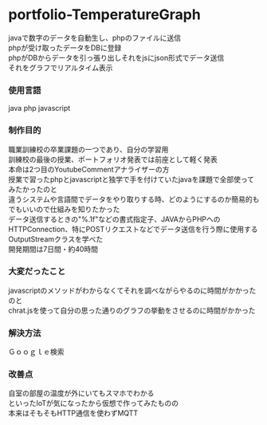 # portfolio-TemperatureGraph
javaで数字のデータを自動生し、phpのファイルに送信  
phpが受け取ったデータをDBに登録  
phpがDBからデータを引っ張り出しそれをjsにjson形式でデータ送信  
それをグラフでリアルタイム表示  
### 使用言語
java php javascript
### 制作目的
職業訓練校の卒業課題の一つであり、自分の学習用  
訓練校の最後の授業、ポートフォリオ発表では前座として軽く発表  
本命は2つ目のYoutubeCommentアナライザーの方  
授業で習ったphpとjavascriptと独学で手を付けていたjavaを課題で全部使ってみたかったのと    
違うシステムや言語間でデータをやり取りする時、どのようにするのか簡易的もでもいいので仕組みを知りたかった  
データ送信するときの"%.1f"などの書式指定子、JAVAからPHPへのHTTPConnection、特にPOSTリクエストなどでデータ送信を行う際に使用するOutputStreamクラスを学べた  
開発期間は7日間・約40時間  
### 大変だったこと
javascriptのメソッドがわからなくてそれを調べながらやるのに時間がかかったのと  
chrat.jsを使って自分の思った通りのグラフの挙動をさせるのに時間がかかった
### 解決方法
Ｇｏｏｇｌｅ検索
### 改善点
自室の部屋の温度が外にいてもスマホでわかる  
といったIoTが気になったから仮想で作ってみたものの  
本来はそもそもHTTP通信を使わずMQTT
